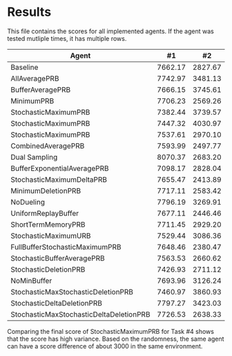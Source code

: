 # Results

This file contains the scores for all implemented agents. If the agent was tested mutliple times, it has multiple rows.

| Agent                                   | #1      | #2      | #3      | #4      | #5      | Average |
|-----------------------------------------|---------|---------|---------|---------|---------|---------|
| Baseline                                | 7662.17 | 2827.67 | 2740.57 | 5782.61 | 3339.20 | 4470.44 |
| AllAveragePRB                           | 7742.97 | 3481.13 | 2954.60 | 1366.88 | 3232.59 | 3755.63 |
| BufferAveragePRB                        | 7666.15 | 3745.61 | 1381.75 | 5005.94 | 3385.39 | 4236.97 |
| MinimumPRB                              | 7706.23 | 2569.26 | 3069.25 | 2513.12 | 3307.15 | 3833.00 |
| StochasticMaximumPRB                    | 7382.44 | 3739.57 | 2991.12 | 4902.19 | 3347.11 | 4472.48 |
| StochasticMaximumPRB                    | 7447.32 | 4030.97 | 2681.76 | 1907.79 | 2703.91 | 3754.35 |
| StochasticMaximumPRB                    | 7537.61 | 2970.10 | 2921.54 | 3514.32 | 2994.49 | 3987.61 |
| CombinedAveragePRB                      | 7593.99 | 2497.77 | 2981.47 | 5774.04 | 2705.14 | 4310.48 |
| Dual Sampling                           | 8070.37 | 2683.20 | 2494.67 | 3991.64 | 3104.40 | 4068.85 |
| BufferExponentialAveragePRB             | 7098.17 | 2828.04 | 1926.53 | 5857.17 | 3020.59 | 4146.10 |
| StochasticMaximumDeltaPRB               | 7655.47 | 2413.89 | 3521.59 | 5578.21 | 2869.85 | 4407.80 |
| MinimumDeletionPRB                      | 7717.11 | 2583.42 | 1387.13 | 5827.83 | 3414.06 | 4185.91 |
| NoDueling                               | 7796.19 | 3269.91 | 1435.77 | 2135.99 | 3441.13 | 3615.80 |
| UniformReplayBuffer                     | 7677.11 | 2446.46 | 3347.89 | 6351.07 | 1594.23 | 4282.15 |
| ShortTermMemoryPRB                      | 7711.45 | 2929.20 | 2167.58 | 1895.86 | 3119.19 | 3564.65 |
| StochasticMaximumURB                    | 7529.44 | 3086.36 | 2793.14 | 1006.20 | 3383.79 | 3559.79 |
| FullBufferStochasticMaximumPRB          | 7648.46 | 2380.47 | 2782.34 | 1823.71 | 3173.38 | 3561.67 |
| StochasticBufferAveragePRB              | 7563.53 | 2660.62 | 2359.74 | 4126.60 | 3231.24 | 3988.35 |
| StochasticDeletionPRB                   | 7426.93 | 2711.12 | 3251.27 | 4646.53 | 3447.60 | 4296.69 |
| NoMinBuffer                             | 7693.96 | 3126.24 | 2260.07 | 4282.86 | 3183.73 | 4108.97 |
| StochasticMaxStochasticDeletionPRB      | 7460.97 | 3860.93 | 2175.60 | 2426.37 | 3361.43 | 3857.06 |
| StochasticDeltaDeletionPRB              | 7797.27	| 3423.03 | 1003.70 | 1992.22 | 3486.24	| 3540.49 |
| StochasticMaxStochasticDeltaDeletionPRB | 7726.53 | 2638.33 | 2062.36 | 2975.46 | 3454.15 | 3771.37 |

Comparing the final score of StochasticMaximumPRB for Task #4 shows that the score has high variance. Based on the randomness, the same agent can have a score difference of about 3000 in the same environment.
